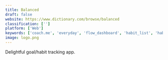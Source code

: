 ```yaml
---
title: Balanced
draft: false 
website: https://www.dictionary.com/browse/balanced
classification: ['']
platform: ['Web']
keywords: ['coach.me', 'everyday', 'flow_dashboard', 'habit_list', 'habitbull', 'insights_by_autopilot', 'make_yourself_great_again', 'miles', 'mindset', 'momentum', 'nirow', 'purp', 'purposefinder', 'stratagem', 'streaks', 'strides', 'trello', 'everydaycheck', 'goalmap']
image: logo.png
---
```

Delightful goal/habit tracking app.